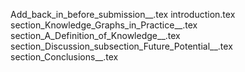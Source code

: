 Add_back_in_before_submission__.tex
introduction.tex
section_Knowledge_Graphs_in_Practice__.tex
section_A_Definition_of_Knowledge__.tex
section_Discussion_subsection_Future_Potential__.tex
section_Conclusions__.tex